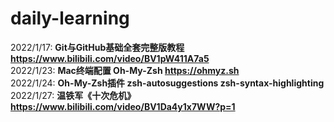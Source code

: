 # daily-learning

2022/1/17: **Git与GitHub基础全套完整版教程 https://www.bilibili.com/video/BV1pW411A7a5**  
2022/1/23: **Mac终端配置 Oh-My-Zsh https://ohmyz.sh**  
2022/1/24: **Oh-My-Zsh插件 zsh-autosuggestions zsh-syntax-highlighting**  
2022/1/27: **温铁军《十次危机》https://www.bilibili.com/video/BV1Da4y1x7WW?p=1**  